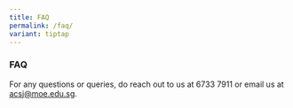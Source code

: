 ```yaml
---
title: FAQ
permalink: /faq/
variant: tiptap
---
```

<h3><strong>FAQ</strong></h3>
<p>For any questions or queries, do reach out to us at 6733 7911 or email
us at <a href="acsj@moe.edu.sg" rel="noopener noreferrer nofollow" target="_blank">acsj@moe.edu.sg</a>.</p>